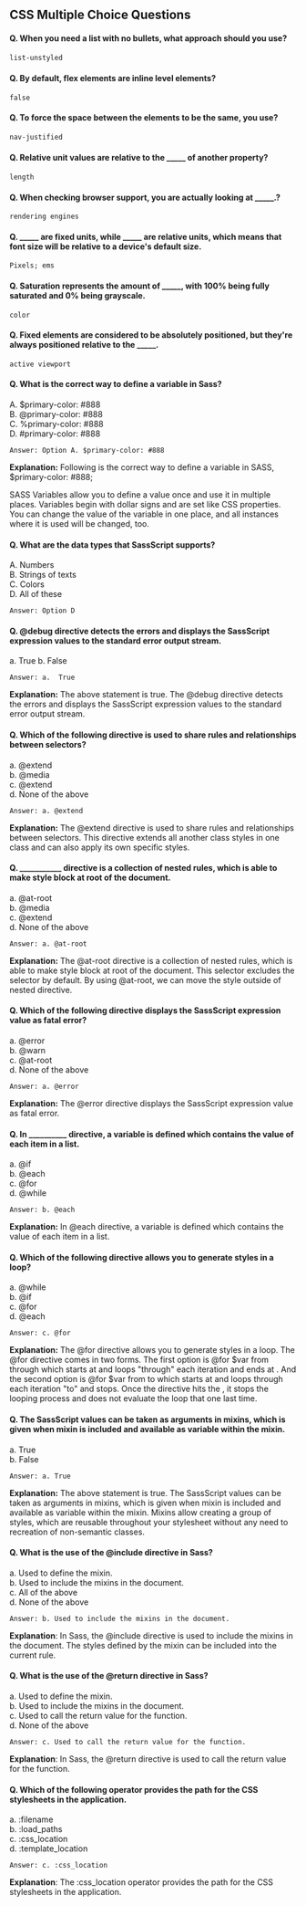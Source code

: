 ## CSS Multiple Choice Questions



#### Q. When you need a list with no bullets, what approach should you use?
```css
list-unstyled
```
#### Q. By default, flex elements are inline level elements?
```
false
```
#### Q. To force the space between the elements to be the same, you use?
```css
nav-justified
```
#### Q. Relative unit values are relative to the _____ of another property?
```
length
```
#### Q. When checking browser support, you are actually looking at _____.?
```
rendering engines
```
#### Q. _____ are fixed units, while _____ are relative units, which means that font size will be relative to a device's default size.
```
Pixels; ems
```
#### Q. Saturation represents the amount of _____, with 100% being fully saturated and 0% being grayscale.
```
color
```
#### Q. Fixed elements are considered to be absolutely positioned, but they're always positioned relative to the _____.
```
active viewport
```
#### Q. What is the correct way to define a variable in Sass?
A. $primary-color: #888  
B. @primary-color: #888  
C. %primary-color: #888  
D. #primary-color: #888  
```
Answer: Option A. $primary-color: #888  
```
**Explanation:** Following is the correct way to define a variable in SASS,
$primary-color: #888;

SASS Variables allow you to define a value once and use it in multiple places. Variables begin with dollar signs and are set like CSS properties. You can change the value of the variable in one place, and all instances where it is used will be changed, too.

#### Q. What are the data types that SassScript supports?
A. Numbers  
B. Strings of texts  
C. Colors   
D. All of these   
```
Answer: Option D
```
#### Q. @debug directive detects the errors and displays the SassScript expression values to the standard error output stream.
a.  True
b.  False
```
Answer: a.  True
```
**Explanation:** The above statement is true. The @debug directive detects the errors and displays the SassScript expression values to the standard error output stream.

#### Q. Which of the following directive is used to share rules and relationships between selectors?
a. @extend  
b. @media  
c. @extend  
d. None of the above  
```
Answer: a. @extend
```
**Explanation:** The @extend directive is used to share rules and relationships between selectors. This directive extends all another class styles in one class and can also apply its own specific styles.

#### Q. ___________ directive is a collection of nested rules, which is able to make style block at root of the document.

a. @at-root  
b. @media  
c. @extend  
d. None of the above  
```
Answer: a. @at-root
```
**Explanation:** The @at-root directive is a collection of nested rules, which is able to make style block at root of the document. This selector excludes the selector by default. By using @at-root, we can move the style outside of nested directive.

#### Q. Which of the following directive displays the SassScript expression value as fatal error?

a. @error  
b. @warn   
c. @at-root   
d. None of the above   
```
Answer: a. @error
```
**Explanation:** The @error directive displays the SassScript expression value as fatal error.

#### Q. In __________ directive, a variable is defined which contains the value of each item in a list.
a. @if  
b. @each  
c. @for   
d. @while  
```
Answer: b. @each
```
**Explanation:** In @each directive, a variable is defined which contains the value of each item in a list.

#### Q. Which of the following directive allows you to generate styles in a loop?
a. @while  
b. @if  
c. @for  
d. @each  
```
Answer: c. @for
```
**Explanation:** The @for directive allows you to generate styles in a loop. The @for directive comes in two forms. The first option is @for $var from <start> through <end> which starts at <start> and loops "through" each iteration and ends at <end>. And the second option is @for $var from <start> to <end> which starts at <start> and loops through each iteration "to" <end> and stops. Once the directive hits the <end>, it stops the looping process and does not evaluate the loop that one last time.

#### Q. The SassScript values can be taken as arguments in mixins, which is given when mixin is included and available as variable within the mixin.

a. True  
b. False
```
Answer: a. True
```
**Explanation:** The above statement is true. The SassScript values can be taken as arguments in mixins, which is given when mixin is included and available as variable within the mixin. Mixins allow creating a group of styles, which are reusable throughout your stylesheet without any need to recreation of non-semantic classes.

#### Q. What is the use of the @include directive in Sass?

a. Used to define the mixin.  
b. Used to include the mixins in the document.  
c. All of the above  
d. None of the above  
```
Answer: b. Used to include the mixins in the document.
```
**Explanation**: In Sass, the @include directive is used to include the mixins in the document. The styles defined by the mixin can be included into the current rule.

#### Q. What is the use of the @return directive in Sass?
a. Used to define the mixin.  
b. Used to include the mixins in the document.  
c. Used to call the return value for the function.  
d. None of the above  
```
Answer: c. Used to call the return value for the function.
```
**Explanation**: In Sass, the @return directive is used to call the return value for the function.  

#### Q. Which of the following operator provides the path for the CSS stylesheets in the application.

a. :filename  
b. :load_paths  
c. :css_location  
d. :template_location  
```
Answer: c. :css_location
```
**Explanation**: The :css_location operator provides the path for the CSS stylesheets in the application.
